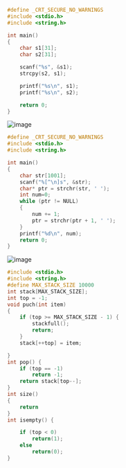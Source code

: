 ```c
#define _CRT_SECURE_NO_WARNINGS
#include <stdio.h>
#include <string.h>

int main()
{
    char s1[31];
    char s2[31];

    scanf("%s", &s1);
    strcpy(s2, s1);

    printf("%s\n", s1);
    printf("%s\n", s2);

    return 0;
}
```
![image](https://user-images.githubusercontent.com/102521485/200330329-5dc2b7e5-a5b8-48fc-9e83-b8c59e5389e6.png)
```c
#define _CRT_SECURE_NO_WARNINGS
#include <stdio.h>
#include <string.h>

int main()
{
	char str[1001];
	scanf("%[^\n]s", &str);
	char* ptr = strchr(str, ' ');
	int num=0;
	while (ptr != NULL)
	{
		num += 1;
		ptr = strchr(ptr + 1, ' ');
	}
	printf("%d\n", num);
	return 0;
}
```
![image](https://user-images.githubusercontent.com/102521485/200341169-186e3548-a41c-48ca-a6d8-a5dd0f429e1a.png)
```c
#include <stdio.h>
#include <string.h>
#define MAX_STACK_SIZE 10000
int stack[MAX_STACK_SIZE];
int top = -1;
void puch(int item)
{
	if (top >= MAX_STACK_SIZE - 1) {
		stackfull();
		return;
	}
	stack[++top] = item;

}
int pop() {
	if (top == -1)
		return -1;
	return stack[top--];
}
int size()
{
	return 
}
int isempty() {

	if (top < 0)
		return(1);
	else
		return(0);
}
```
